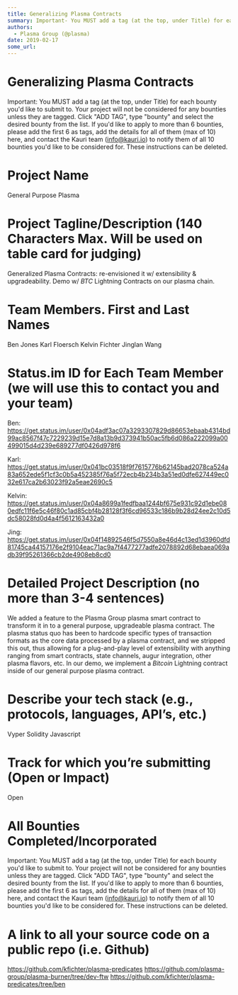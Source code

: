 ```yaml
---
title: Generalizing Plasma Contracts
summary: Important- You MUST add a tag (at the top, under Title) for each bounty youd like to submit to. Your project will not be considered for any bounties unless they are tagged. Click ADD TAG, type bounty and select the desired bounty from the list. If youd like to apply to more than 6 bounties, please add the first 6 as tags, add the details for all of them (max of 10) here, and contact the Kauri team (info@kauri.io) to notify them of all 10 bounties youd like to be considered for. These instruction
authors:
  - Plasma Group (@plasma)
date: 2019-02-17
some_url: 
---
```


# Generalizing Plasma Contracts


Important: You MUST add a tag (at the top, under Title) for each bounty you'd like to submit to. Your project will not be considered for any bounties unless they are tagged. Click "ADD TAG", type  "bounty" and select the desired bounty from the list. If you'd like to apply to more than 6 bounties, please add the first 6 as tags, add the details for all of them (max of 10) here, and contact the Kauri team (info@kauri.io) to notify them of all 10 bounties you'd like to be considered for. These instructions can be deleted.

# Project Name
General Purpose Plasma

# Project Tagline/Description (140 Characters Max. Will be used on table card for judging)
Generalized Plasma Contracts: re-envisioned it w/ extensibility & upgradeability. Demo w/ *BTC* Lightning Contracts on our plasma chain.

# Team Members. First and Last Names
Ben Jones
Karl Floersch
Kelvin Fichter
Jinglan Wang

# Status.im ID for Each Team Member (we will use this to contact you and your team)
Ben: https://get.status.im/user/0x04adf3ac07a3293307829d86653ebaab4314bd99ac8567f47c7229239d15e7d8a13b9d373941b50ac5fb6d086a222099a00499015d4d239e689277df0426d978f6

Karl:
https://get.status.im/user/0x041bc03518f9f7615776b62145bad2078ca524a83a652ede5f1cf3c0b5a452385f76a5f72ecb4b234b3a51ed0dfe627449ec032e617ca2b63023f92a5eae2690c5

Kelvin: 
https://get.status.im/user/0x04a8699a1fedfbaa1244bf675e931c92d1ebe080edfc11f6e5c46f80c1ad85cbf4b28128f3f6cd96533c186b9b28d24ee2c10d5dc58028fd0d4a4f5612163432a0

Jing: https://get.status.im/user/0x04f14892546f5d7550a8e46d4c13ed1d3960dfd81745ca44157176e2f9104eac71ac9a7f4477277adfe2078892d68ebaea069adb39f95261366cb2de4908eb8cd0

# Detailed Project Description (no more than 3-4 sentences)
We added a feature to the Plasma Group plasma smart contract to transform it in to a general purpose, upgradeable plasma contract.  The plasma status quo has been to hardcode specific types of transaction formats as the core data processed by a plasma contract, and we stripped this out, thus allowing for a plug-and-play level of extensibility with anything ranging from smart contracts, state channels, augur integration, other plasma flavors, etc. In our demo, we implement a *Bitcoin* Lightning contract inside of our general purpose plasma contract.

# Describe your tech stack (e.g., protocols, languages, API’s, etc.)
Vyper
Solidity
Javascript


# Track for which you’re submitting (Open or Impact)
Open

# All Bounties Completed/Incorporated

Important: You MUST add a tag (at the top, under Title) for each bounty you'd like to submit to. Your project will not be considered for any bounties unless they are tagged. Click "ADD TAG", type  "bounty" and select the desired bounty from the list. If you'd like to apply to more than 6 bounties, please add the first 6 as tags, add the details for all of them (max of 10) here, and contact the Kauri team (info@kauri.io) to notify them of all 10 bounties you'd like to be considered for. These instructions can be deleted.

# A link to all your source code on a public repo (i.e. Github)

https://github.com/kfichter/plasma-predicates
https://github.com/plasma-group/plasma-burner/tree/dev-ftw
https://github.com/kfichter/plasma-predicates/tree/ben



